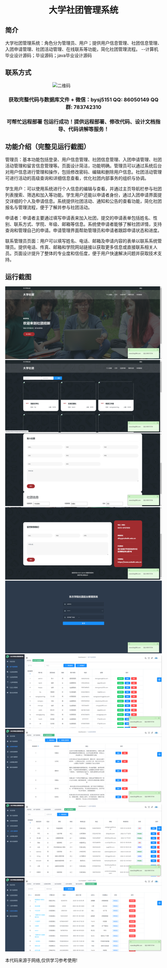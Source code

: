 <p><h1 align="center">大学社团管理系统</h1></p>

## 简介
大学社团管理系统：角色分为管理员、用户；提供用户信息管理、社团信息管理、入团申请管理、社团活动管理、在线联系等功能，简化社团管理流程。    --计算机毕业设计源码；毕设源码；java毕业设计源码


## 联系方式
<img src="https://bs-1329754181.cos.ap-shanghai.myqcloud.com/wx.jpg" alt="二维码" style="display: block; margin: 0 auto;" width="200px">
<p><h3 align="center">获取完整代码与数据库文件 + 微信：bysj5151 QQ: 86050149 QQ群: 783742310</h3></p>
<p><h3 align="center">可帮忙远程部署 包运行成功！提供远程部署、修改代码、设计文档指导、代码讲解等服务！</h3></p>

## 功能介绍（完整见运行截图）
管理员：基本功能包括登录、用户信息管理、社团信息管理、入团申请管理、社团活动管理和留言信息管理等。页面设计简洁，功能明确。管理员可以通过系统后台对用户信息进行管理和操作，包括修改密码、编辑和删除用户信息。社团活动管理可进行活动的高级查询和详细信息查看，优化社团内部事务的组织与协调。

学生用户：可以使用系统进行个人信息的编辑与查看，并通过主页导航栏参与社团列表搜索、筛选和加入等功能。学生用户还能以申请者身份，通过入团申请界面提交详细的个人及申请信息。系统提供社团活动、通知和公告的查看功能，简化社团报名与管理流程，便于了解并参与社团活动。

申请者：申请者主要通过填写申请表来加入社团，提交的申请表单包括姓名、性别、联系方式、学院、年级、邮箱等信息。系统使申请者能够了解社团详情，支持查询和管理自己的申请。申请管理界面帮助管理员和申请者跟踪申请状态和进度。

联系管理员页面：用户可以填写姓名、电话、邮箱及申请内容的表单以联系系统管理员。提供电话、传真、邮箱和学院网站链接以获取更多信息或直接联系相关人员。页面设计提升了整体的专业度和信任度，便于用户快速解决问题并获取技术支持。


## 运行截图
![](imgs/588112-20231021074446518-1329048608.png)
![](imgs/588112-20231021074453340-1494409236.png)
![](imgs/588112-20231021074458811-1817019699.png)
![](imgs/588112-20231021074503017-1508229212.png)
![](imgs/588112-20231021074508576-702487873.png)
![](imgs/588112-20231021074513431-1366589343.png)
![](imgs/588112-20231021074517304-1929621181.png)
![](imgs/588112-20231021074520964-2018798479.png)
![](imgs/588112-20231021074524854-517555010.png)

<p>本代码来源于网络,仅供学习参考使用!</p>
